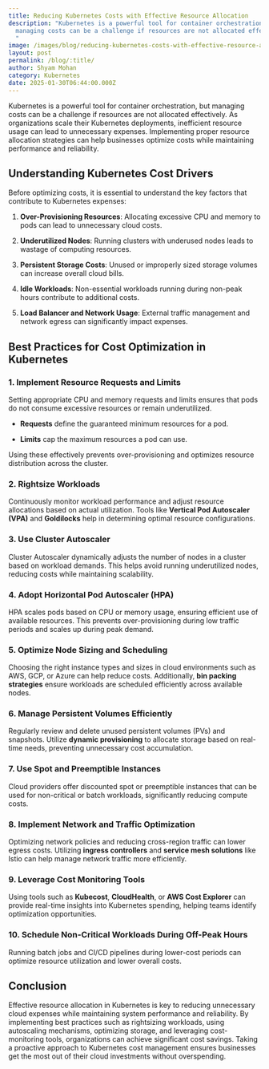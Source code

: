 ```yaml
---
title: Reducing Kubernetes Costs with Effective Resource Allocation
description: "Kubernetes is a powerful tool for container orchestration, but
  managing costs can be a challenge if resources are not allocated effectively.
  "
image: /images/blog/reducing-kubernetes-costs-with-effective-resource-allocation.webp
layout: post
permalink: /blog/:title/
author: Shyam Mohan
category: Kubernetes
date: 2025-01-30T06:44:00.000Z
---
```


Kubernetes is a powerful tool for container orchestration, but managing costs can be a challenge if resources are not allocated effectively. As organizations scale their Kubernetes deployments, inefficient resource usage can lead to unnecessary expenses. Implementing proper resource allocation strategies can help businesses optimize costs while maintaining performance and reliability.

## Understanding Kubernetes Cost Drivers

Before optimizing costs, it is essential to understand the key factors that contribute to Kubernetes expenses:

1.  **Over-Provisioning Resources**: Allocating excessive CPU and memory to pods can lead to unnecessary cloud costs.
    
2.  **Underutilized Nodes**: Running clusters with underused nodes leads to wastage of computing resources.
    
3.  **Persistent Storage Costs**: Unused or improperly sized storage volumes can increase overall cloud bills.
    
4.  **Idle Workloads**: Non-essential workloads running during non-peak hours contribute to additional costs.
    
5.  **Load Balancer and Network Usage**: External traffic management and network egress can significantly impact expenses.
    

## Best Practices for Cost Optimization in Kubernetes

### 1. Implement Resource Requests and Limits

Setting appropriate CPU and memory requests and limits ensures that pods do not consume excessive resources or remain underutilized.

-   **Requests** define the guaranteed minimum resources for a pod.
    
-   **Limits** cap the maximum resources a pod can use.
    

Using these effectively prevents over-provisioning and optimizes resource distribution across the cluster.

### 2. Rightsize Workloads

Continuously monitor workload performance and adjust resource allocations based on actual utilization. Tools like **Vertical Pod Autoscaler (VPA)** and **Goldilocks** help in determining optimal resource configurations.

### 3. Use Cluster Autoscaler

Cluster Autoscaler dynamically adjusts the number of nodes in a cluster based on workload demands. This helps avoid running underutilized nodes, reducing costs while maintaining scalability.

### 4. Adopt Horizontal Pod Autoscaler (HPA)

HPA scales pods based on CPU or memory usage, ensuring efficient use of available resources. This prevents over-provisioning during low traffic periods and scales up during peak demand.

### 5. Optimize Node Sizing and Scheduling

Choosing the right instance types and sizes in cloud environments such as AWS, GCP, or Azure can help reduce costs. Additionally, **bin packing strategies** ensure workloads are scheduled efficiently across available nodes.

### 6. Manage Persistent Volumes Efficiently

Regularly review and delete unused persistent volumes (PVs) and snapshots. Utilize **dynamic provisioning** to allocate storage based on real-time needs, preventing unnecessary cost accumulation.

### 7. Use Spot and Preemptible Instances

Cloud providers offer discounted spot or preemptible instances that can be used for non-critical or batch workloads, significantly reducing compute costs.

### 8. Implement Network and Traffic Optimization

Optimizing network policies and reducing cross-region traffic can lower egress costs. Utilizing **ingress controllers** and **service mesh solutions** like Istio can help manage network traffic more efficiently.

### 9. Leverage Cost Monitoring Tools

Using tools such as **Kubecost**, **CloudHealth**, or **AWS Cost Explorer** can provide real-time insights into Kubernetes spending, helping teams identify optimization opportunities.

### 10. Schedule Non-Critical Workloads During Off-Peak Hours

Running batch jobs and CI/CD pipelines during lower-cost periods can optimize resource utilization and lower overall costs.

## Conclusion

Effective resource allocation in Kubernetes is key to reducing unnecessary cloud expenses while maintaining system performance and reliability. By implementing best practices such as rightsizing workloads, using autoscaling mechanisms, optimizing storage, and leveraging cost-monitoring tools, organizations can achieve significant cost savings. Taking a proactive approach to Kubernetes cost management ensures businesses get the most out of their cloud investments without overspending.
